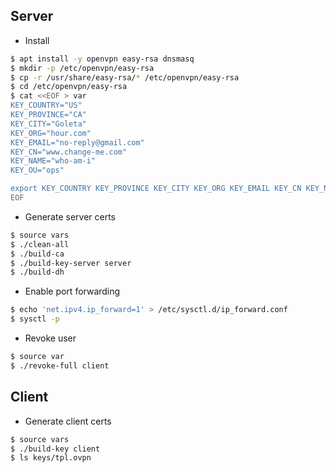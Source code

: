 
## Server

* Install 
  
```bash
$ apt install -y openvpn easy-rsa dnsmasq
$ mkdir -p /etc/openvpn/easy-rsa
$ cp -r /usr/share/easy-rsa/* /etc/openvpn/easy-rsa
$ cd /etc/openvpn/easy-rsa
$ cat <<EOF > var
KEY_COUNTRY="US"
KEY_PROVINCE="CA"
KEY_CITY="Goleta"
KEY_ORG="hour.com"
KEY_EMAIL="no-reply@gmail.com"
KEY_CN="www.change-me.com"
KEY_NAME="who-am-i"
KEY_OU="ops"

export KEY_COUNTRY KEY_PROVINCE KEY_CITY KEY_ORG KEY_EMAIL KEY_CN KEY_NAME KEY_OU
EOF
```

* Generate server certs

```bash
$ source vars
$ ./clean-all
$ ./build-ca
$ ./build-key-server server
$ ./build-dh
```

* Enable port forwarding

```bash
$ echo 'net.ipv4.ip_forward=1' > /etc/sysctl.d/ip_forward.conf
$ sysctl -p
```

* Revoke user

```bash
$ source var
$ ./revoke-full client
```

## Client

* Generate client certs

```bash
$ source vars
$ ./build-key client
$ ls keys/tpl.ovpn
```